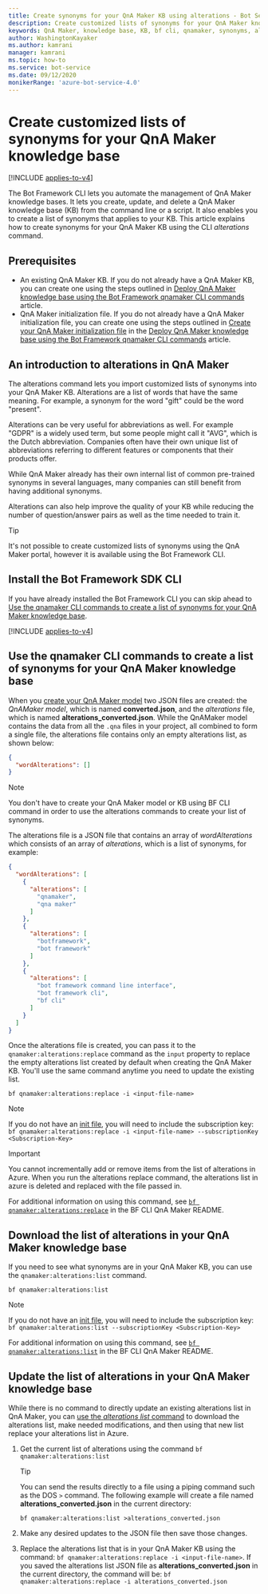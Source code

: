 ```yaml
---
title: Create synonyms for your QnA Maker KB using alterations - Bot Service
description: Create customized lists of synonyms for your QnA Maker knowledge base using the Bot Framework CLI qnamaker:alterations command.
keywords: QnA Maker, knowledge base, KB, bf cli, qnamaker, synonyms, alterations, qnamaker:alterations, bot, adaptive dialogs
author: WashingtonKayaker
ms.author: kamrani
manager: kamrani
ms.topic: how-to
ms.service: bot-service
ms.date: 09/12/2020
monikerRange: 'azure-bot-service-4.0'
---
```


# Create customized lists of synonyms for your QnA Maker knowledge base

[!INCLUDE [applies-to-v4](../includes/applies-to.md)]

The Bot Framework CLI lets you automate the management of QnA Maker knowledge bases. It lets you create, update, and delete a QnA Maker knowledge base (KB) from the command line or a script. It also enables you to create a list of synonyms that applies to your KB. This article explains how to create synonyms for your QnA Maker KB using the CLI _alterations_ command.

## Prerequisites

- An existing QnA Maker KB. If you do not already have a QnA Maker KB, you can create one using the steps outlined in [Deploy QnA Maker knowledge base using the Bot Framework qnamaker CLI commands][deploy-qna-maker-knowledge-base-using-bf-cli-qnamaker] article.
- QnA Maker initialization file. If you do not already have a QnA Maker initialization file, you can create one using the steps outlined in [Create your QnA Maker initialization file][qnamaker-init-file] in the [Deploy QnA Maker knowledge base using the Bot Framework qnamaker CLI commands][deploy-qna-maker-knowledge-base-using-bf-cli-qnamaker] article.

## An introduction to alterations in QnA Maker

The alterations command lets you import customized lists of synonyms into your QnA Maker KB. Alterations are a list of words that have the same meaning. For example, a synonym for the word "gift" could be the word "present".

Alterations can be very useful for abbreviations as well. For example "GDPR" is a widely used term, but some people might call it "AVG", which is the Dutch abbreviation. Companies often have their own unique list of abbreviations referring to different features or components that their products offer.

While QnA Maker already has their own internal list of common pre-trained synonyms in several languages, many companies can still benefit from having additional synonyms.

Alterations can also help improve the quality of your KB while reducing the number of question/answer pairs as well as the time needed to train it.

> [!TIP]
>
> It's not possible to create customized lists of synonyms using the QnA Maker portal, however it is available using the Bot Framework CLI.

## Install the Bot Framework SDK CLI

If you have already installed the Bot Framework CLI you can skip ahead to [Use the qnamaker CLI commands to create a list of synonyms for your QnA Maker knowledge base](#use-the-qnamaker-cli-commands-to-create-a-list-of-synonyms-for-your-qna-maker-knowledge-base).

[!INCLUDE [applies-to-v4](../includes/install-bf-cli.md)]

## Use the qnamaker CLI commands to create a list of synonyms for your QnA Maker knowledge base

When you [create your QnA Maker model][create-your-qna-maker-model] two JSON files are created: the _QnAMaker model_, which is named **converted.json**, and the _alterations_ file, which is named **alterations_converted.json**. While the QnAMaker model contains the data from all the `.qna` files in your project, all combined to form a single file, the alterations file contains only an empty alterations list, as shown below:

```json
{
  "wordAlterations": []
}
```

> [!NOTE]
>
> You don't have to create your QnA Maker model or KB using BF CLI command in order to use the alterations commands to create your list of synonyms.

The alterations file is a JSON file that contains an array of _wordAlterations_ which consists of an array of _alterations_, which is a list of synonyms, for example:

```json
{
  "wordAlterations": [
    {
      "alterations": [
        "qnamaker",
        "qna maker"
      ]
    },
    {
      "alterations": [
        "botframework",
        "bot framework"
      ]
    },
    {
      "alterations": [
        "bot framework command line interface",
        "bot framework cli",
        "bf cli"
      ]
    }
  ]
}
```

Once the alterations file is created, you can pass it to the `qnamaker:alterations:replace` command as the `input` property to replace the empty alterations list created by default when creating the QnA Maker KB. You'll use the same command anytime you need to update the existing list.

``` cli
bf qnamaker:alterations:replace -i <input-file-name>
```

> [!NOTE]
>
> If you do not have an [init file][qnamaker-init-file], you will need to include the subscription key:
> `bf qnamaker:alterations:replace -i <input-file-name> --subscriptionKey <Subscription-Key>`

> [!IMPORTANT]
>
> You cannot incrementally add or remove items from the list of alterations in Azure. When you run the alterations replace command, the alterations list in azure is deleted and replaced with the file passed in.

For additional information on using this command, see [`bf qnamaker:alterations:replace`][bf-qnamakeralterationsreplace] in the BF CLI QnA Maker README.

## Download the list of alterations in your QnA Maker knowledge base

If you need to see what synonyms are in your QnA Maker KB, you can use the `qnamaker:alterations:list` command.

``` cli
bf qnamaker:alterations:list
```

> [!NOTE]
>
> If you do not have an [init file][qnamaker-init-file], you will need to include the subscription key:
> `bf qnamaker:alterations:list --subscriptionKey <Subscription-Key>`

For additional information on using this command, see [`bf qnamaker:alterations:list`][bf-qnamakeralterationslist] in the BF CLI QnA Maker README.

## Update the list of alterations in your QnA Maker knowledge base

While there is no command to directly update an existing alterations list in QnA Maker, you can [use the _alterations list_ command](#download-the-list-of-alterations-in-your-qna-maker-knowledge-base) to download the alterations list, make needed modifications, and then using that new list replace your alterations list in Azure.

1. Get the current list of alterations using the command `bf qnamaker:alterations:list`

    > [!TIP]
    > You can send the results directly to a file using a piping command such as the DOS `>` command. The following example will create a file named **alterations_converted.json** in the current directory:
    >
    > `bf qnamaker:alterations:list >alterations_converted.json`

1. Make any desired updates to the JSON file then save those changes.
1. Replace the alterations list that is in your QnA Maker KB using the command: `bf qnamaker:alterations:replace -i <input-file-name>`. If you saved the alterations list JSON file as **alterations_converted.json** in the current directory, the command will be: `bf qnamaker:alterations:replace -i alterations_converted.json`

<!-------------------------------------------------------------------------------------------------->
[deploy-qna-maker-knowledge-base-using-bf-cli-qnamaker]: bot-builder-howto-bf-cli-deploy-qna.md
[create-your-qna-maker-model]: bot-builder-howto-bf-cli-deploy-qna.md#create-your-qna-maker-model
[qnamaker-init-file]: bot-builder-howto-bf-cli-deploy-qna.md#create-your-qna-maker-initialization-file

[bf-qnamakeralterationsreplace]: https://aka.ms/botframework-cli#bf-qnamakeralterationsreplace
[bf-qnamakeralterationslist]: https://aka.ms/botframework-cli#bf-qnamakeralterationslist

[bf-qnamakerconvert]: https://aka.ms/botframework-cli#bf-qnamakerconvert
<!-------------------------------------------------------------------------------------------------->
